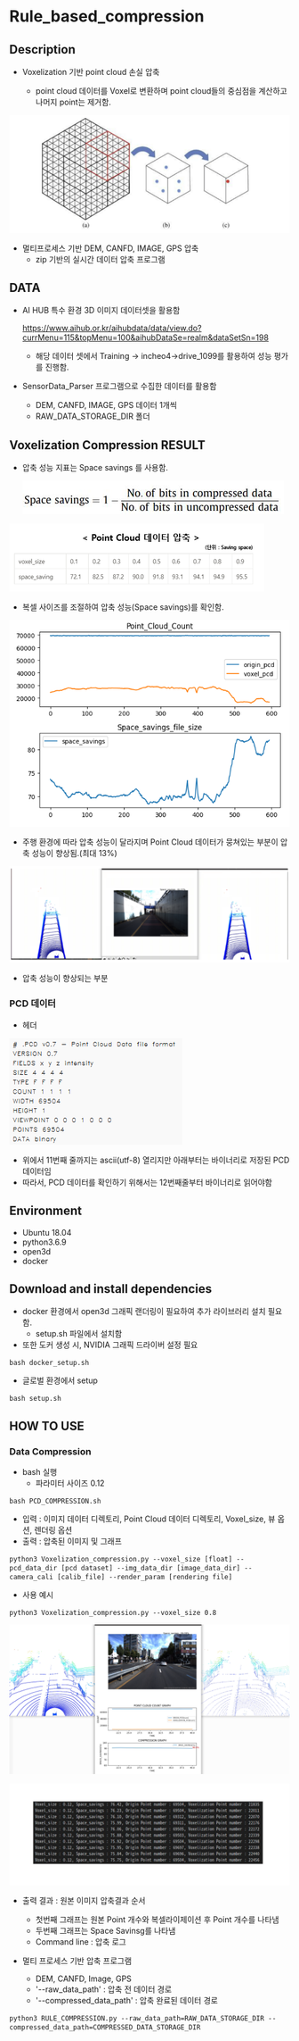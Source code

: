 # Rule_based_compression



## Description

- Voxelization 기반 point cloud 손실 압축

  - point cloud 데이터를 Voxel로 변환하며 point cloud들의 중심점을 계산하고 나머지 point는 제거함.

![voxelization_desc](README.assets/voxelization_desc.png)

- 멀티프로세스 기반 DEM, CANFD, IMAGE, GPS 압축
  - zip 기반의 실시간 데이터 압축 프로그램
​    

## DATA

- AI HUB 특수 환경 3D 이미지 데이터셋을 활용함

  https://www.aihub.or.kr/aihubdata/data/view.do?currMenu=115&topMenu=100&aihubDataSe=realm&dataSetSn=198
  - 해당 데이터 셋에서 Training -> incheo4->drive_1099를 활용하여 성능 평가를 진행함.

- SensorData_Parser 프로그램으로 수집한 데이터를 활용함
  - DEM, CANFD, IMAGE, GPS 데이터 1개씩
  - RAW_DATA_STORAGE_DIR 폴더


## Voxelization Compression RESULT

- 압축 성능 지표는 Space savings 를 사용함.

  ![평가지표](README.assets/Space_saving.JPG)



![image-20221017122751532](README.assets/voxelization_result.png)

- 복셀 사이즈를 조절하여 압축 성능(Space savings)를 확인함.

![image-20221017124028415](README.assets/image-20221017124028415.png)

- 주행 환경에 따라 압축 성능이 달라지며 Point Cloud 데이터가 뭉쳐있는 부분이 압축 성능이 향상됨.(최대 13%)



![image-20221017124046316](README.assets/image-20221017124046316.png)

- 압축 성능이 향상되는 부분

  
### PCD 데이터
- 헤더

![image-20221017124046316](README.assets/pcd_data.png)

- 위에서 11번째 줄까지는 ascii(utf-8) 열리지만 아래부터는 바이너리로 저장된 PCD 데이터임
- 따라서, PCD 데이터를 확인하기 위해서는 12번째줄부터 바이너리로 읽어야함

## Environment

- Ubuntu 18.04
- python3.6.9
- open3d
- docker



## Download and install dependencies

- docker 환경에서 open3d 그래픽 랜더링이 필요하여 추가 라이브러리 설치 필요함.
  - setup.sh 파일에서 설치함
- 또한 도커 생성 시, NVIDIA 그래픽 드라이버 설정 필요

```
bash docker_setup.sh
```

- 글로벌 환경에서 setup

```
bash setup.sh
```





## HOW TO USE


### Data Compression

- bash 실행
  - 파라미터  사이즈 0.12

```
bash PCD_COMPRESSION.sh
```





- 입력 : 이미지 데이터 디렉토리, Point Cloud 데이터 디렉토리, Voxel_size, 뷰 옵션, 렌더링 옵션
- 출력 : 압축된 이미지 및 그래프

```
python3 Voxelization_compression.py --voxel_size [float] --pcd_data_dir [pcd dataset] --img_data_dir [image_data_dir] --camera_cali [calib_file] --render_param [rendering file]
```

 

- 사용 예시

```
python3 Voxelization_compression.py --voxel_size 0.8
```



![image-20221017122751532](README.assets/image-20221017122751532.png)





![ex_log](README.assets/log_example.JPG)

- 출력 결과 : 원본 이미지 압축결과 순서
  - 첫번째 그래프는 원본 Point 개수와 복셀라이제이션 후 Point 개수를 나타냄
  - 두번째 그래프는 Space Savinsg를 나타냄
  - Command line : 압축 로그 


- 멀티 프로세스 기반 압축 프로그램
  - DEM, CANFD, Image, GPS
  - '--raw_data_path' : 압축 전 데이터 경로
  - '--compressed_data_path' : 압축 완료된 데이터 경로

```
python3 RULE_COMPRESSION.py --raw_data_path=RAW_DATA_STORAGE_DIR --compressed_data_path=COMPRESSED_DATA_STORAGE_DIR
```
